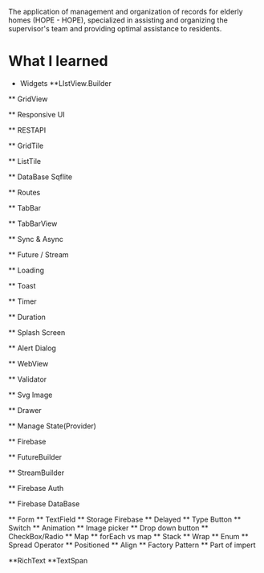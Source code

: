 The application of management and organization of records for elderly homes (HOPE - HOPE), specialized in assisting and organizing the supervisor's team and providing optimal assistance to residents.
# What I learned
* Widgets
**LIstView.Builder

** GridView

** Responsive UI

** RESTAPI

** GridTile

** ListTile

** DataBase Sqflite

** Routes

** TabBar

** TabBarView

** Sync & Async

** Future / Stream

** Loading

** Toast

** Timer

** Duration

** Splash Screen

** Alert Dialog

** WebView

** Validator

** Svg Image

** Drawer

** Manage State(Provider)

** Firebase

** FutureBuilder

** StreamBuilder

** Firebase Auth

** Firebase DataBase

** Form
** TextField
** Storage Firebase
** Delayed
** Type Button
** Switch
** Animation
** Image picker
** Drop down button
** CheckBox/Radio
** Map
** forEach vs map
** Stack
** Wrap
** Enum
** Spread Operator
** Positioned
** Align
** Factory Pattern
** Part of impert

**RichText
**TextSpan
